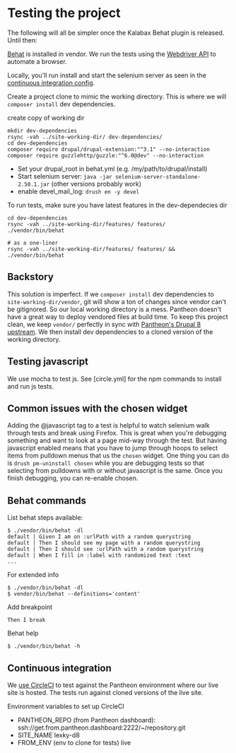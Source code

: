 # Testing the project

The following will all be simpler once the Kalabax Behat plugin is released. Until then:

[Behat](http://docs.behat.org/en/v3.0/) is installed in vendor. We run the tests using the [Webdriver API](https://www.w3.org/TR/webdriver/)
to automate a browser.

Locally, you'll run install and start the selenium server as seen in the [continuous integration config](circle.yml).

Create a project clone to mimic the working directory. This is where we
will `composer install` dev dependencies.

create copy of working dir

```
mkdir dev-dependencies
rsync -vah ../site-working-dir/ dev-dependencies/
cd dev-dependencies
composer require drupal/drupal-extension:"^3.1" --no-interaction
composer require guzzlehttp/guzzle:"^6.0@dev" --no-interaction
```

* Set your drupal_root in behat.yml (e.g. /my/path/to/drupal/install)
* Start selenium server: `java -jar selenium-server-standalone-2.50.1.jar` (other versions probably work)
* enable devel_mail_log: `drush en -y devel`

To run tests, make sure you have latest features in the dev-dependecies dir

```
cd dev-dependencies
rsync -vah ../site-working-dir/features/ features/
./vendor/bin/behat

# as a one-liner
rsync -vah ../site-working-dir/features/ features/ && ./vendor/bin/behat
```

## Backstory

This solution is imperfect. If we `composer install` dev dependencies to `site-working-dir/vendor`,
git will show a ton of changes since vendor can't be gitignored. So our local working
directory is a mess. Pantheon doesn't have a great way to deploy vendored files at build time.
To keep this project clean, we keep `vendor/` perfectly in sync with [Pantheon's Drupal 8 upstream](https://github.com/pantheon-systems/drops-8/).  We then install dev dependencies to a cloned version
of the working directory.

## Testing javascript

We use mocha to test js. See [circle.yml] for the npm commands to install and run js tests.

## Common issues with the chosen widget

Adding the @javascript tag to a test is helpful to watch selenium walk through tests
and break using Firefox. This is great when you're debugging something and want to look
at a page mid-way through the test. But having javascript enabled
means that you have to jump through hoops
to select items from pulldown menus that us the `chosen` widget. One thing you can do is
`drush pm-uninstall chosen` while you are debugging tests so that selecting from pulldowns
with or without javascript is the same. Once you finish debugging, you can
re-enable chosen.

## Behat commands

List behat steps available:

    $ ./vendor/bin/behat -dl
    default | Given I am on :urlPath with a random querystring
    default | Then I should see my page with a random querystring
    default | Then I should see :urlPath with a random querystring
    default | When I fill in :label with randomized text :text
    ...

For extended info

    $ ./vendor/bin/behat -dl
    $ vendor/bin/behat --definitions='content'

Add breakpoint

    Then I break

Behat help

    $ ./vendor/bin/behat -h

## Continuous integration

We [use CircleCI](circle.yml) to test against the Pantheon environment where our
live site is hosted. The tests run against cloned versions of the live site.

Environment variables to set up CircleCI

* PANTHEON_REPO (from Pantheon dashboard): ssh://get.from.pantheon.dashboard:2222/~/repository.git
* SITE_NAME lexky-d8
* FROM_ENV (env to clone for tests) live
